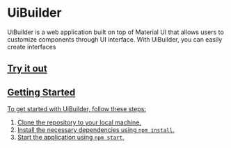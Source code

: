 <!DOCTYPE html>
<html>

<body>
	<h1>UiBuilder</h1>


<p>UiBuilder is a web application built on top of Material UI that allows users to customize components through UI interface. With UiBuilder, you can easily create interfaces</p>

<h2><a href="https://colors-d04bd.web.app/">Try it out</h2>



<h2>Getting Started</h2>

<p>To get started with UiBuilder, follow these steps:</p>

<ol>
	<li>Clone the repository to your local machine.</li>
	<li>Install the necessary dependencies using <code>npm install</code>.</li>
	<li>Start the application using <code>npm start</code>.</li>
</ol>

</body>
</html>